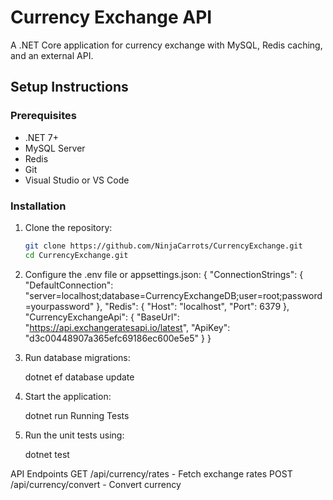 # Currency Exchange API

A .NET Core application for currency exchange with MySQL, Redis caching, and an external API.

## Setup Instructions

### Prerequisites
- .NET 7+
- MySQL Server
- Redis
- Git
- Visual Studio or VS Code

### Installation
1. Clone the repository:
   ```bash
   git clone https://github.com/NinjaCarrots/CurrencyExchange.git
   cd CurrencyExchange.git

2. Configure the .env file or appsettings.json:
    {
      "ConnectionStrings": {
        "DefaultConnection": "server=localhost;database=CurrencyExchangeDB;user=root;password=yourpassword"
      },
      "Redis": {
        "Host": "localhost",
        "Port": 6379
      },
      "CurrencyExchangeApi": {
        "BaseUrl": "https://api.exchangeratesapi.io/latest",
        "ApiKey": "d3c00448907a365efc69186ec600e5e5"
      }
    }
   
3. Run database migrations:

    dotnet ef database update

4. Start the application:
    
    dotnet run
    Running Tests
   
5. Run the unit tests using:

    dotnet test

API Endpoints
GET /api/currency/rates - Fetch exchange rates
POST /api/currency/convert - Convert currency
